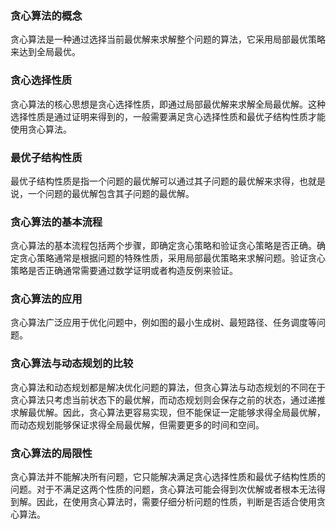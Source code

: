 ### 贪心算法的概念

贪心算法是一种通过选择当前最优解来求解整个问题的算法，它采用局部最优策略来达到全局最优。

### 贪心选择性质

贪心算法的核心思想是贪心选择性质，即通过局部最优解来求解全局最优解。这种选择性质是通过证明来得到的，一般需要满足贪心选择性质和最优子结构性质才能使用贪心算法。

### 最优子结构性质

最优子结构性质是指一个问题的最优解可以通过其子问题的最优解来求得，也就是说，一个问题的最优解包含其子问题的最优解。

### 贪心算法的基本流程

贪心算法的基本流程包括两个步骤，即确定贪心策略和验证贪心策略是否正确。确定贪心策略通常是根据问题的特殊性质，采用局部最优策略来求解问题。验证贪心策略是否正确通常需要通过数学证明或者构造反例来验证。

### 贪心算法的应用

贪心算法广泛应用于优化问题中，例如图的最小生成树、最短路径、任务调度等问题。

### 贪心算法与动态规划的比较

贪心算法和动态规划都是解决优化问题的算法，但贪心算法与动态规划的不同在于贪心算法只考虑当前状态下的最优解，而动态规划则会保存之前的状态，通过递推求解最优解。因此，贪心算法更容易实现，但不能保证一定能够求得全局最优解，而动态规划能够保证求得全局最优解，但需要更多的时间和空间。

### 贪心算法的局限性

贪心算法并不能解决所有问题，它只能解决满足贪心选择性质和最优子结构性质的问题。对于不满足这两个性质的问题，贪心算法可能会得到次优解或者根本无法得到解。因此，在使用贪心算法时，需要仔细分析问题的性质，判断是否适合使用贪心算法。